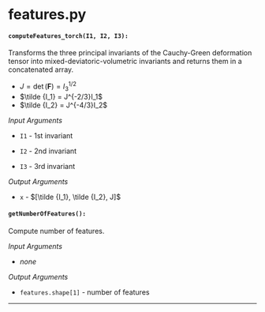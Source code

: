 # features.py

#### `computeFeatures_torch(I1, I2, I3):`

Transforms the three principal invariants of the Cauchy-Green deformation tensor into mixed-deviatoric-volumetric invariants and returns them in a concatenated array.

- $J = \det(\mathbf{F}) = I_3^{1/2}$
- $\tilde {I_1} = J^{-2/3}I_1$
- $\tilde {I_2} = J^{-4/3}I_2$

_Input Arguments_

- `I1` - 1st invariant

- `I2` - 2nd invariant

- `I3` - 3rd invariant

_Output Arguments_

- `x` - $[\tilde {I_1}, \tilde {I_2}, J]$

#### `getNumberOfFeatures():`

Compute number of features.

_Input Arguments_

- _none_

_Output Arguments_

- `features.shape[1]` - number of features

---
